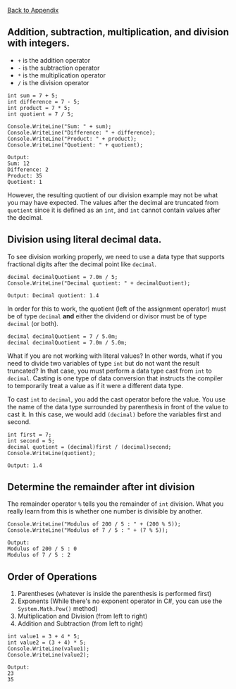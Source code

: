 <a href="README.md">Back to Appendix</a>

## Addition, subtraction, multiplication, and division with integers.
- ```+``` is the addition operator
- ```-``` is the subtraction operator
- ```*``` is the multiplication operator
- ```/``` is the division operator

```
int sum = 7 + 5;
int difference = 7 - 5;
int product = 7 * 5;
int quotient = 7 / 5;

Console.WriteLine("Sum: " + sum);
Console.WriteLine("Difference: " + difference);
Console.WriteLine("Product: " + product);
Console.WriteLine("Quotient: " + quotient);

Output: 
Sum: 12 
Difference: 2
Product: 35
Quotient: 1
```

However, the resulting quotient of our division example may not be what you may have expected. The values after the decimal are truncated from ```quotient``` since it is defined as an ```int```, and ```int``` cannot contain values after the decimal.

## Division using literal decimal data.

To see division working properly, we need to use a data type that supports fractional digits after the decimal point like ```decimal```.

```
decimal decimalQuotient = 7.0m / 5;
Console.WriteLine("Decimal quotient: " + decimalQuotient);

Output: Decimal quotient: 1.4
```

In order for this to work, the quotient (left of the assignment operator) must be of type ```decimal``` <b>and</b> either the dividend or divisor must be of type ```decimal``` (or both).

```
decimal decimalQuotient = 7 / 5.0m;
decimal decimalQuotient = 7.0m / 5.0m;
```

What if you are not working with literal values? In other words, what if you need to divide two variables of type ```int``` but do not want the result truncated? In that case, you must perform a data type cast from ```int``` to ```decimal```. Casting is one type of data conversion that instructs the compiler to temporarily treat a value as if it were a different data type.

To cast ```int``` to ```decimal```, you add the cast operator before the value. You use the name of the data type surrounded by parenthesis in front of the value to cast it. In this case, we would add ```(decimal)``` before the variables first and second.

```
int first = 7;
int second = 5;
decimal quotient = (decimal)first / (decimal)second;
Console.WriteLine(quotient);

Output: 1.4
```

## Determine the remainder after int division

The remainder operator ```%``` tells you the remainder of ```int``` division. What you really learn from this is whether one number is divisible by another. 

```
Console.WriteLine("Modulus of 200 / 5 : " + (200 % 5));
Console.WriteLine("Modulus of 7 / 5 : " + (7 % 5));

Output:
Modulus of 200 / 5 : 0
Modulus of 7 / 5 : 2
```

## Order of Operations

1. Parentheses (whatever is inside the parenthesis is performed first)
2. Exponents (While there's no exponent operator in C#, you can use the ```System.Math.Pow()``` method)
3. Multiplication and Division (from left to right)
4. Addition and Subtraction (from left to right)

```
int value1 = 3 + 4 * 5;
int value2 = (3 + 4) * 5;
Console.WriteLine(value1);
Console.WriteLine(value2);

Output:
23
35
```

